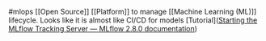 #mlops
[[Open Source]] [[Platform]] to manage [[Machine Learning (ML)]] lifecycle. Looks like it is almost like CI/CD for models
[Tutorial]([Starting the MLflow Tracking Server — MLflow 2.8.0 documentation](https://mlflow.org/docs/latest/getting-started/logging-first-model/step1-tracking-server.html))
